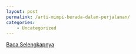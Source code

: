 ```yaml
---
layout: post
permalink: /arti-mimpi-berada-dalam-perjalanan/
categories:
    - Uncategorized
---
```


[Baca Selengkapnya](/07)